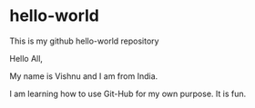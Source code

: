 # hello-world
This is my github hello-world repository

Hello All, 

My name is Vishnu and I am from India.

I am learning how to use Git-Hub for my own purpose. It is fun.
